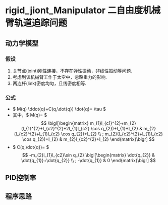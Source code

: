 # rigid_jiont_Manipulator 二自由度机械臂轨道追踪问题
## 动力学模型 
### 假设 
1. 关节点(joint)刚性连接，不存在弹性振动，非线性振动等问题. 
2. 考虑到该机械臂工作于太空中，忽略重力的影响. 
3. 两连杆(link)密度均匀，且线密度相等.
### 公式 
- $ M(q) \ddot{q}+C(q,\dot{q}) \dot{q}= \tau $ 
- 其中，$ M(q)= $ 
$$ 
\bigl[\begin{matrix}
m_{1}l_{c1}^{2}+m_{2}(l_{1}^{2}+l_{c2}^{2}+2l_{1}l_{c2} \cos q_{2})+I_{1}+I_{2} & m_{2}(l_{c2}^{2}+l_{1}l_{c2} \cos q_{2})+I_{2} 
\\ ;
m_{2}(l_{c2}^{2}+l_{1}l_{c2} \cos q_{2})+I_{2} & m_{2}l_{c2}^{2}+I_{2} 
\end{matrix}\bigr] 
$$ 
- $ C(q,\dot{q})=  $ 
$$
-m_{2}l_{1}l_{c2}\sin q_{2}
\bigl[\begin{matrix}
\dot{q_{2}} & \dot{q_{1}}+\dot{q_{2}} \\ ; -\dot{q_{1}} & 0
\end{matrix}\bigr] 
$$
## PID控制率 
## 程序思路
